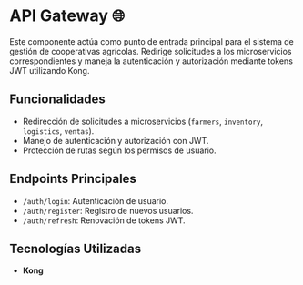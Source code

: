 # API Gateway 🌐

Este componente actúa como punto de entrada principal para el sistema de gestión de cooperativas agrícolas. Redirige solicitudes a los microservicios correspondientes y maneja la autenticación y autorización mediante tokens JWT utilizando Kong.

## Funcionalidades
- Redirección de solicitudes a microservicios (`farmers`, `inventory`, `logistics`, `ventas`).
- Manejo de autenticación y autorización con JWT.
- Protección de rutas según los permisos de usuario.

## Endpoints Principales
- `/auth/login`: Autenticación de usuario.
- `/auth/register`: Registro de nuevos usuarios.
- `/auth/refresh`: Renovación de tokens JWT.

## Tecnologías Utilizadas
- **Kong**
